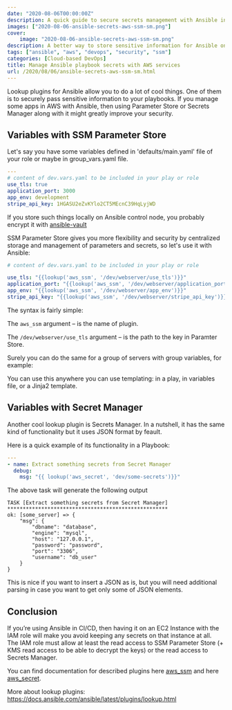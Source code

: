 ```yaml
---
date: "2020-08-06T00:00:00Z"
description: A quick guide to secure secrets management with Ansible in AWS
images: ["2020-08-06-ansible-secrets-aws-ssm-sm.png"]
cover:
    image: "2020-08-06-ansible-secrets-aws-ssm-sm.png"
description: A better way to store sensitive information for Ansible on EC2 or other services
tags: ["ansible", "aws", "devops", "security", "ssm"]
categories: [Cloud-based DevOps]
title: Manage Ansible playbook secrets with AWS services
url: /2020/08/06/ansible-secrets-aws-ssm-sm.html
---
```

Lookup plugins for Ansible allow you to do a lot of cool things. One of them is to securely pass sensitive information to your playbooks. 
If you manage some apps in AWS with Ansible, then using Parameter Store or Secrets Manager along with it might greatly improve your security.

## Variables with SSM Parameter Store

Let's say you have some variables defined in 'defaults/main.yaml' file of your role or maybe in group_vars.yaml file.
```yaml
---
# content of dev.vars.yaml to be included in your play or role
use_tls: true
application_port: 3000
app_env: development
stripe_api_key: 1HGASU2eZvKYlo2CT5MEcnC39HqLyjWD
```

If you store such things locally on Ansible control node, you probably encrypt it with [ansible-vault](https://docs.ansible.com/ansible/latest/user_guide/vault.html) 

SSM Parameter Store gives you more flexibility and security by centralized storage and management of parameters and secrets, so let's use it with Ansible:

```yaml
# content of dev.vars.yaml to be included in your play or role

use_tls: "{{lookup('aws_ssm', '/dev/webserver/use_tls')}}"
application_port: "{{lookup('aws_ssm', '/dev/webserver/application_port')}}"
app_env: "{{lookup('aws_ssm', '/dev/webserver/app_env')}}"
stripe_api_key: "{{lookup('aws_ssm', '/dev/webserver/stripe_api_key')}}"
```
The syntax is fairly simple:

The `aws_ssm` argument – is the name of plugin.

The `/dev/webserver/use_tls` argument – is the path to the key in Paramter Store.

Surely you can do the same for a group of servers with group variables, for example:

You can use this anywhere you can use templating: in a play, in variables file, or a Jinja2 template. 

## Variables with Secret Manager

Another cool lookup plugin is Secrets Manager. In a nutshell, it has the same kind of functionality but it uses JSON format by feault.

Here is a quick example of its functionality in a Playbook:

```yaml
---
- name: Extract something secrets from Secret Manager
  debug:
    msg: "{{ lookup('aws_secret', 'dev/some-secrets')}}"
```
The above task will generate the following output
```shell
TASK [Extract something secrets from Secret Manager] ****************************************************
ok: [some_server] => {
    "msg": {
        "dbname": "database",
        "engine": "mysql",
        "host": "127.0.0.1",
        "password": "password",
        "port": "3306",
        "username": "db_user"
    }
}
```
This is nice if you want to insert a JSON as is, but you will need additional parsing in case you want to get only some of JSON elements.

## Conclusion

If you’re using Ansible in CI/CD, then having it on an EC2 Instance with the IAM role will make you avoid keeping any secrets on that instance at all.\
The IAM role must allow at least the read access to SSM Parameter Store (+ KMS read access to be able to decrypt the keys) or the read access to Secrets Manager. 

You can find documentation for described plugins here [aws_ssm](https://docs.ansible.com/ansible/latest/plugins/lookup/aws_ssm.html) and here [aws_secret](https://docs.ansible.com/ansible/latest/plugins/lookup/aws_secret.html).

More about lookup plugins: https://docs.ansible.com/ansible/latest/plugins/lookup.html